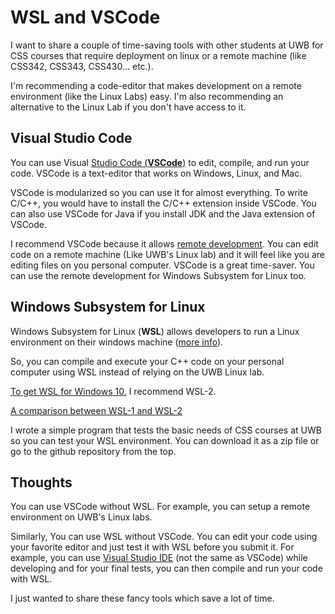 # WSL and VSCode

I want to share a couple of time-saving tools with other students at UWB for CSS courses that require deployment on linux or a remote machine (like CSS342, CSS343, CSS430... etc.).



I'm recommending a code-editor that makes development on a remote environment (like the Linux Labs) easy. I'm also recommending an alternative to the Linux Lab if you don't have access to it.



## Visual Studio Code

You can use Visual [Studio Code (**VSCode**)](https://code.visualstudio.com/) to edit, compile, and run your code. VSCode is a text-editor that works on Windows, Linux, and Mac.



VSCode is modularized so you can use it for almost everything. To write C/C++, you would have to install the C/C++ extension inside VSCode. You can also use VSCode for Java if you install JDK and the Java extension of VSCode.



I recommend VSCode because it allows [remote development](https://code.visualstudio.com/docs/remote/ssh). You can edit code on a remote machine (Like UWB's Linux lab) and it will feel like you are editing files on you personal computer. VSCode is a great time-saver. You can use the remote development for Windows Subsystem for Linux too.



## Windows Subsystem for Linux

Windows Subsystem for Linux (**WSL**) allows developers to run a Linux environment on their windows machine ([more info](https://docs.microsoft.com/en-us/windows/wsl/about)). 



So, you can compile and execute your C++ code on your personal computer using WSL instead of relying on the UWB Linux lab. 



[To get WSL for Windows 10.](https://docs.microsoft.com/en-us/windows/wsl/install-win10) I recommend WSL-2.

[A comparison between WSL-1 and WSL-2](https://docs.microsoft.com/en-us/windows/wsl/compare-versions)



I wrote a simple program that tests the basic needs of CSS courses at UWB so you can test your WSL environment. You can download it as a zip file or go to the github repository from the top.



## Thoughts

You can use VSCode without WSL. For example, you can setup a remote environment on UWB's Linux labs.



Similarly, You can use WSL without VSCode. You can edit your code using your favorite editor and just test it with WSL before you submit it. For example, you can use [Visual Studio IDE](https://visualstudio.microsoft.com/) (not the same as VSCode) while developing and for your final tests, you can then compile and run your code with WSL.



I just wanted to share these fancy tools which save a lot of time.







